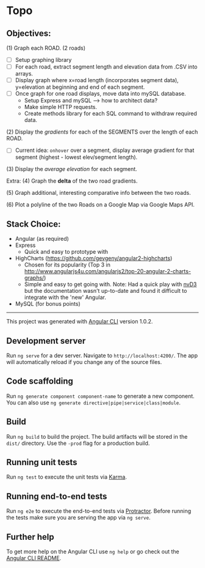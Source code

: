# Topo

## Objectives:
(1) Graph each ROAD. (2 roads)
  - [ ] Setup graphing library
  - [ ] For each road, extract segment length and elevation data from .CSV into arrays.
  - [ ] Display graph where x=road length (incorporates segment data), y=elevation at beginning and end of each segment.
  - [ ] Once graph for one road displays, move data into mySQL database.
    - Setup Express and mySQL --> how to architect data?
    - Make simple HTTP requests.
    - Create methods library for each SQL command to withdraw required data. 

(2) Display the *gradients* for each of the SEGMENTS over the length of each ROAD.
  - [ ] Current idea: `onhover` over a segment, display average gradient for that segment (highest - lowest elev/segment length).

(3) Display the *average elevation* for each segment.

Extra:
(4) Graph the **delta** of the two road gradients.

(5) Graph additional, interesting comparative info between the two roads.

(6) Plot a polyline of the two Roads on a Google Map via Google Maps API.

## Stack Choice:
- Angular (as required)
- Express
  - Quick and easy to prototype with
- HighCharts (https://github.com/gevgeny/angular2-highcharts)
  - Chosen for its popularity (Top 3 in http://www.angularjs4u.com/angularjs2/top-20-angular-2-charts-graphs/)
  - Simple and easy to get going with. Note: Had a quick play with [nvD3](https://github.com/krispo/angular-nvd3) but the documentation wasn't up-to-date and found it difficult to integrate with the 'new' Angular. 
- MySQL (for bonus points)

***

This project was generated with [Angular CLI](https://github.com/angular/angular-cli) version 1.0.2.

## Development server

Run `ng serve` for a dev server. Navigate to `http://localhost:4200/`. The app will automatically reload if you change any of the source files.

## Code scaffolding

Run `ng generate component component-name` to generate a new component. You can also use `ng generate directive|pipe|service|class|module`.

## Build

Run `ng build` to build the project. The build artifacts will be stored in the `dist/` directory. Use the `-prod` flag for a production build.

## Running unit tests

Run `ng test` to execute the unit tests via [Karma](https://karma-runner.github.io).

## Running end-to-end tests

Run `ng e2e` to execute the end-to-end tests via [Protractor](http://www.protractortest.org/).
Before running the tests make sure you are serving the app via `ng serve`.

## Further help

To get more help on the Angular CLI use `ng help` or go check out the [Angular CLI README](https://github.com/angular/angular-cli/blob/master/README.md).
